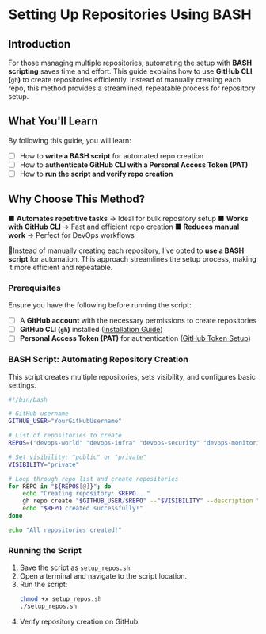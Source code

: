 # Setting Up Repositories Using BASH

## Introduction

For those managing multiple repositories, automating the setup with **BASH scripting** saves time and effort. This guide explains how to use **GitHub CLI (**`gh`**)** to create repositories efficiently. Instead of manually creating each repo, this method provides a streamlined, repeatable process for repository setup.

## What You'll Learn

By following this guide, you will learn:

- [ ] How to **write a BASH script** for automated repo creation    
- [ ] How to **authenticate GitHub CLI with a Personal Access Token (PAT)**
- [ ] How to **run the script and verify repo creation**

## Why Choose This Method?

■ **Automates repetitive tasks** → Ideal for bulk repository setup 
■ **Works with GitHub CLI** → Fast and efficient repo creation 
■ **Reduces manual work** → Perfect for DevOps workflows

📌Instead of manually creating each repository, I’ve opted to **use a BASH script** for automation. This approach streamlines the setup process, making it more efficient and repeatable.  

### **Prerequisites**  
Ensure you have the following before running the script:  
- [ ] A **GitHub account** with the necessary permissions to create repositories  
- [ ]  **GitHub CLI (`gh`)** installed ([Installation Guide](https://cli.github.com/))  
- [ ]  **Personal Access Token (PAT)** for authentication ([GitHub Token Setup](https://github.com/settings/tokens))  

### **BASH Script: Automating Repository Creation**  
This script creates multiple repositories, sets visibility, and configures basic settings.  
```bash
#!/bin/bash

# GitHub username
GITHUB_USER="YourGitHubUsername"

# List of repositories to create
REPOS=("devops-world" "devops-infra" "devops-security" "devops-monitoring" "devops-ahk")

# Set visibility: "public" or "private"
VISIBILITY="private"

# Loop through repo list and create repositories
for REPO in "${REPOS[@]}"; do
    echo "Creating repository: $REPO..."
    gh repo create "$GITHUB_USER/$REPO" --"$VISIBILITY" --description "$REPO repository for DevOps setup" --confirm
    echo "$REPO created successfully!"
done

echo "All repositories created!"
```

### **Running the Script**  
1. Save the script as `setup_repos.sh`.
2. Open a terminal and navigate to the script location.  
3. Run the script:  
   ```bash
   chmod +x setup_repos.sh
   ./setup_repos.sh
   ```  
4. Verify repository creation on GitHub.  